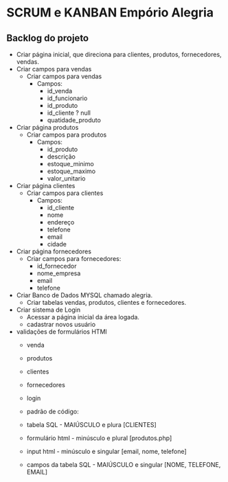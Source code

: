 # SCRUM e KANBAN Empório Alegria

## Backlog do projeto

- Criar página inicial, que direciona para clientes, produtos, fornecedores, vendas.
- Criar campos para vendas
  - Criar campos para vendas
    - Campos:
      - id_venda
      - id_funcionario
      - id_produto
      - id_cliente ? null
      - quatidade_produto
- Criar página produtos
  - Criar campos para produtos
    - Campos:
      - id_produto
      - descrição
      - estoque_minimo
      - estoque_maximo
      - valor_unitario
- Criar página clientes 
  - Criar campos para clientes
    - Campos:
      - id_cliente
      -   nome
      -   endereço
      -   telefone
      -   email
      -   cidade
- Criar página fornecedores
  - Criar campos para fornecedores:
    - id_fornecedor
    - nome_empresa
    - email
    - telefone
- Criar Banco de Dados MYSQL chamado alegria.
  - Criar tabelas vendas, produtos, clientes e fornecedores.
- Criar sistema de Login
  - Acessar a página inicial da área logada.
  - cadastrar novos usuário
- validações de formulários HTMl
  -   venda
  -   produtos
  -   clientes
  -   fornecedores
  -   login
 
  -   padrão de código:
  -   tabela SQL - MAIÚSCULO e plura [CLIENTES]
  -   formulário html - minúsculo e plural [produtos.php]
  -   input html - minúsculo e singular [email, nome, telefone]
  -   campos da tabela SQL - MAIÚSCULO e singular [NOME, TELEFONE, EMAIL]
